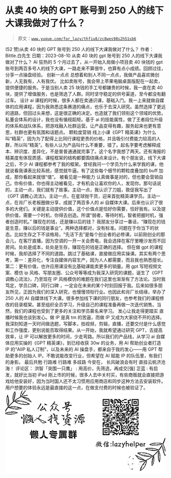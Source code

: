 # 从卖 40 块的 GPT 账号到 250 人的线下大课我做对了什么？

> 原文：[`www.yuque.com/for_lazy/thfiu8/zc8wes98s2h51sb6`](https://www.yuque.com/for_lazy/thfiu8/zc8wes98s2h51sb6)

<ne-h2 id="c8d6af6b" data-lake-id="c8d6af6b"><ne-heading-ext><ne-heading-anchor></ne-heading-anchor><ne-heading-fold></ne-heading-fold></ne-heading-ext><ne-heading-content><ne-text id="u385c6850">(52 赞)从卖 40 块的 GPT 账号到 250 人的线下大课我做对了什么？</ne-text></ne-heading-content></ne-h2> <ne-p id="uacb7400e" data-lake-id="uacb7400e"><ne-text id="u89b28e49">作者： Bittle.白先生</ne-text></ne-p> <ne-p id="u33973443" data-lake-id="u33973443"><ne-text id="ue1aec1aa">日期：2023-08-10</ne-text></ne-p> <ne-p id="u4749a191" data-lake-id="u4749a191"><ne-text id="ufd14a054">从卖 40 块的 gpt 账号到 250 人的线下大课我做对了什么？</ne-text></ne-p> <ne-p id="uff5fc98d" data-lake-id="uff5fc98d"><ne-text id="ua522258e">AI 狂热的 5 个月过去了，从一开始入局做小项目卖 40 块钱的 gpt 账号到两百多号人的线下大课，一路走来不算很牛，也算有点小成绩。回顾过往，分享一点操盘经验。</ne-text></ne-p> <ne-p id="u5383838d" data-lake-id="u5383838d"><ne-text id="u5cdab790">创新一点点</ne-text> <ne-text id="u7f525bbe">总想着和别人不同一点点，我做产品喜欢微创新，人无我有，人有我优。</ne-text> <ne-text id="u008536ee">比如卖账号，我会带上苹果电脑桌面版配在一起卖，提供便捷的服务。于是当别人卖 25 块钱的手工号都嫌贵的时候，我一直在卖 40 块，提供了增值服务，也是筛选了人群。同时坚守稳定的供号渠道，至今都没有翻过车。</ne-text> <ne-text id="u04713ae1">设计 ai 课程的时候，很多人都在卖通识课，基础入门。我一上来就做自媒体的应用课程，因为我熟悉这条赛道的痛点，也乐于去深入研究。虽然选择了更远的道路，但回过头来想，这是很正确的决定。也造就了我们领衔这个领域的优势。</ne-text> <ne-text id="u25955d91">私董会体系的设计，我也没有循规蹈矩。基于 ai 的技能属性，做了王者段位升级的体系和战队体系，把游戏融入社群运营。让产品变得有趣，服务起来也更有意思，社群也更有氛围和话题点。</ne-text></ne-p> <ne-p id="u3ee4ecea" data-lake-id="u3ee4ecea"><ne-text id="uada318ee">颗粒度营销</ne-text> <ne-text id="u12b530af">线上小课《GPT 精英课》为什么叫“精英”，因为为了配得上比同行课程更贵的价格，并且吸引付费能力较高的人群，所以叫“精英”。有些人认为产品叫什么不重要，错了。起名字要考虑解释成本、辨识度、差异化，不是普普通通就完事了。这个名字我想了两天。还有海报的精美度有体现质感、课程框架的结构都要围绕痛点来设计。有个朋友说，线下大课之后，不少 AI 课程都参考了我的框架。曾经我问一个学员为什么来学我的课，他就说看我课表比较系统，感觉就牛逼。有了这些每个细节的颗粒度叠加的 buff 加成，那你看起来就很“值”。</ne-text></ne-p> <ne-p id="u67b3184e" data-lake-id="u67b3184e"><ne-text id="ue0d5ab0a">被看见是一种能力</ne-text> <ne-text id="u4673aefd">认真做事是对的，但也要会营销自己。你有价值，你也得主动被看见，才有机会让喜欢你的人，发现你。那句话说的，主动一点，我们就有了故事。主动一点，我认识了刀姐，敦促我写出了《GPT 调教心流法》。主动一点，在星球抛干货，迎来首批精英课学员。主动一点，在肖厂长老板圈做分享，成就了两百多人的 ai 自媒体大课。后来也认识了很多的大佬们。关键是主动提供价值，这个价值点是恰好你需要，恰好我有。以及提供价值，需要一个时机，你得去创造。所谓“弱者，等待时机，智者把握时机，强者创造时机。”</ne-text></ne-p> <ne-p id="ufbd91005" data-lake-id="ufbd91005"><ne-text id="u613ebcc1">赚现在的钱，还是赚以后的钱？</ne-text> <ne-text id="ub6a6b8d8">我朋友分享过一番话，“赚现在的钱是生意，赚以后的钱是事业”。两种选择都对，没有标准。问题在于你当下的状态。比如生存之下不谈格局，“先活下去”是每个创业者的必修课。以前刚创业的那会儿，在客厅直播。因为空调的一开一关会费电，我会选择在客厅里睡沙发而不回房间。处处是成本，处处是生存，赚现在的钱是正确的选择。</ne-text> <ne-text id="ud9d218a4">但在做 gpt 的课程时候，我却选择了不同的道路。跳过了基础课，直接做应用实操课。其实有两个思考，第一：差异化，专注自媒体内容生产，因为人人都需要，而且我也熟悉擅长。第二：更有价值，也许应用课没有比基础课能卖更多的销量。用 gpt 写短视频文案、模仿 ip 风格、写朋友圈、公众号等等成为我深入研究的课题，诞生了《GPT 调教心流法》，乃至现在 IP 风格模仿的难题在我们这里也渐渐有了方法论。当时我笃定，学员口碑，同行口碑 ，一定会在未来的某个时刻回报于我。后来如很多朋友所见，正因为我们的深入研究，也慢慢领衔行业。也因此和肖厂长结缘，举办了 250 人的 AI 自媒体线下大课。很多参加线下课的同行朋友，也参考我们的课程修改的目录框架。甚至组织全员学习，升级自己的课程准备再做一次迭代销售。当然，我们的课程也受到了更多的关注和学员慕名来学习。</ne-text></ne-p> <ne-p id="uf8a434f8" data-lake-id="uf8a434f8"><ne-text id="ucdb43452">发心让我走得更踏实</ne-text> <ne-text id="ucfa20324">直播时候我也谈到发心。做 IP 是真 tm 的苦逼，而做 IP 又成为大家绕不开的选择。我深刻知道一天时间做选题，写脚本，拍视频，剪辑，直播，还要交付是什么感觉和工作强度，更别说能否取得结果。从一开始，我就希望通过研究 GPT，去提高效率，让 IP 可以解放更多的时间，少走弯路。所以我们的产品线，从学习 ai 自媒体应用实操的《GPT 精英课》，到已经收获 30w 的业务，用 AI 帮助创业者打造 IP 的“AIIP 私人订制”，以及未来的 AI 操盘手，都来自于我的发心——用 GPT 帮助更多的创始人 IP。不敢说能改变行业，但希望在 AI 赋能 IP 的队伍里，有我们的身影。</ne-text></ne-p> <ne-p id="u49c13af4" data-lake-id="u49c13af4"><ne-text id="ua2a50065">最后共勉</ne-text> <ne-text id="u6fb1d262">行路难 行路难 多歧路 今安在， 长风破浪会有时 直挂云帆济沧海！</ne-text></ne-p> <ne-hole id="ue534cb1b" data-lake-id="ue534cb1b"><ne-card data-card-name="hr" data-card-type="block" id="OvMVN" data-event-boundary="card"><ne-p id="ub94d6bbf" data-lake-id="ub94d6bbf"><ne-text id="u5da99f24">评论区：</ne-text></ne-p> <ne-p id="u87b1779d" data-lake-id="u87b1779d"><ne-text id="uf34db247">洪智「突围一只鹰」 : 用高价，先筛选，再成交[强]</ne-text> <ne-text id="ua3b0c324">芷蓝 : 有启发，就好比当初 iPad 刚上市的时候，很多人去中关村买，有些商贩就会直接把游戏给他安装好，因为当时国人还不太习惯用应用商店和同步这种方法去安装软件。</ne-text></ne-p> <ne-p id="u705430a5" data-lake-id="u705430a5"><ne-text id="u1ad2a5c8">用户想要的体验永远是最直接的这一点，在做支付费的时候也被验证了。</ne-text></ne-p> <ne-p id="uc326d460" data-lake-id="uc326d460"><ne-card data-card-name="image" data-card-type="inline" id="uWhUq" data-event-boundary="card">![](img/894d30a529e7c37bcd3392323c99941c.png)  <ne-hole id="u243e6e20" data-lake-id="u243e6e20"><ne-card data-card-name="hr" data-card-type="block" id="b7Lf1" data-event-boundary="card"></ne-card></ne-hole></ne-card></ne-p></ne-card></ne-hole>